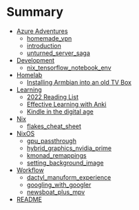 # Summary

- [Azure Adventures]()
    - [homemade_vpn](<Azure%20Adventures/homemade_vpn.md>)
    - [introduction](<Azure%20Adventures/introduction.md>)
    - [unturned_server_saga](<Azure%20Adventures/unturned_server_saga.md>)
- [Development]()
    - [nix_tensorflow_notebook_env](<Development/nix_tensorflow_notebook_env.md>)
- [Homelab]()
    - [Installing Armbian into an old TV Box](<Homelab/Installing%20Armbian%20into%20an%20old%20TV%20Box.md>)
- [Learning]()
    - [2022 Reading List](<Learning/2022%20Reading%20List.md>)
    - [Effective Learning with Anki](<Learning/Effective%20Learning%20with%20Anki.md>)
    - [Kindle in the digital age](<Learning/Kindle%20in%20the%20digital%20age.md>)
- [Nix]()
    - [flakes_cheat_sheet](<Nix/flakes_cheat_sheet.md>)
- [NixOS]()
    - [gpu_passthrough](<NixOS/gpu_passthrough.md>)
    - [hybrid_graphics_nvidia_prime](<NixOS/hybrid_graphics_nvidia_prime.md>)
    - [kmonad_remappings](<NixOS/kmonad_remappings.md>)
    - [setting_background_image](<NixOS/setting_background_image.md>)
- [Workflow]()
    - [dactyl_manuform_experience](<Workflow/dactyl_manuform_experience.md>)
    - [googling_with_googler](<Workflow/googling_with_googler.md>)
    - [newsboat_plus_mpv](<Workflow/newsboat_plus_mpv.md>)
- [README](<README.md>)
